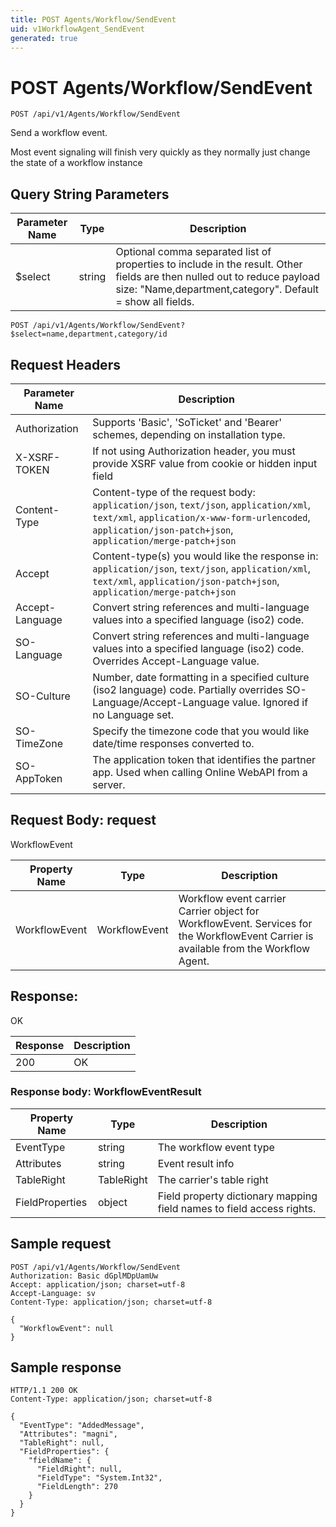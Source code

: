 ```yaml
---
title: POST Agents/Workflow/SendEvent
uid: v1WorkflowAgent_SendEvent
generated: true
---
```


# POST Agents/Workflow/SendEvent

```http
POST /api/v1/Agents/Workflow/SendEvent
```

Send a workflow event.


Most event signaling will finish very quickly as they normally just change the state of a workflow instance






## Query String Parameters

| Parameter Name | Type |  Description |
|----------------|------|--------------|
| $select | string |  Optional comma separated list of properties to include in the result. Other fields are then nulled out to reduce payload size: "Name,department,category". Default = show all fields. |

```http
POST /api/v1/Agents/Workflow/SendEvent?$select=name,department,category/id
```


## Request Headers

| Parameter Name | Description |
|----------------|-------------|
| Authorization  | Supports 'Basic', 'SoTicket' and 'Bearer' schemes, depending on installation type. |
| X-XSRF-TOKEN   | If not using Authorization header, you must provide XSRF value from cookie or hidden input field |
| Content-Type | Content-type of the request body: `application/json`, `text/json`, `application/xml`, `text/xml`, `application/x-www-form-urlencoded`, `application/json-patch+json`, `application/merge-patch+json` |
| Accept         | Content-type(s) you would like the response in: `application/json`, `text/json`, `application/xml`, `text/xml`, `application/json-patch+json`, `application/merge-patch+json` |
| Accept-Language | Convert string references and multi-language values into a specified language (iso2) code. |
| SO-Language | Convert string references and multi-language values into a specified language (iso2) code. Overrides Accept-Language value. |
| SO-Culture | Number, date formatting in a specified culture (iso2 language) code. Partially overrides SO-Language/Accept-Language value. Ignored if no Language set. |
| SO-TimeZone | Specify the timezone code that you would like date/time responses converted to. |
| SO-AppToken | The application token that identifies the partner app. Used when calling Online WebAPI from a server. |

## Request Body: request 

WorkflowEvent 

| Property Name | Type |  Description |
|----------------|------|--------------|
| WorkflowEvent | WorkflowEvent | Workflow event carrier <para /> Carrier object for WorkflowEvent. Services for the WorkflowEvent Carrier is available from the <see cref="T:SuperOffice.CRM.Services.IWorkflowAgent">Workflow Agent</see>. |

## Response:

OK

| Response | Description |
|----------------|-------------|
| 200 | OK |

### Response body: WorkflowEventResult

| Property Name | Type |  Description |
|----------------|------|--------------|
| EventType | string | The workflow event type |
| Attributes | string | Event result info |
| TableRight | TableRight | The carrier's table right |
| FieldProperties | object | Field property dictionary mapping field names to field access rights. |

## Sample request

```http!
POST /api/v1/Agents/Workflow/SendEvent
Authorization: Basic dGplMDpUamUw
Accept: application/json; charset=utf-8
Accept-Language: sv
Content-Type: application/json; charset=utf-8

{
  "WorkflowEvent": null
}
```

## Sample response

```http_
HTTP/1.1 200 OK
Content-Type: application/json; charset=utf-8

{
  "EventType": "AddedMessage",
  "Attributes": "magni",
  "TableRight": null,
  "FieldProperties": {
    "fieldName": {
      "FieldRight": null,
      "FieldType": "System.Int32",
      "FieldLength": 270
    }
  }
}
```